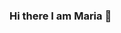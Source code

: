 ### Hi there I am Maria  👋

<!--
**intagliated/intagliated** is a ✨ _special_ ✨ repository because its `README.md` (this file) appears on your GitHub profile.

Here are some ideas to get you started:

- 🔭 I’m currently  pursuing my Btech CSE at College of Engineering Trivandrum
- 🌱 I’m currently learning  Python 
- 🤔 I’m  working with HAck Club CET
- 💬 Ask me about  Life 
- 📫 How to reach me: ...
- 😄 Pronouns:  She 
- ⚡ Fun fact:  I am a total nerd 
-->
